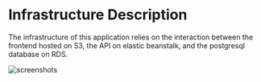 # Infrastructure Description

The infrastructure of this application relies on the interaction between the frontend hosted on S3, the API on elastic beanstalk, and the postgresql database on RDS.

![screenshots](/screenshots/diagram.png)